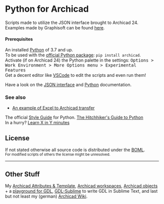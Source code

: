 # Python for Archicad

Scripts made to utilize the JSON interface brought to Archicad 24.  
Examples made by Graphisoft can be found [here](https://graphisoft.com/downloads/python#try).


#### Prerequisites
An installed [Python](https://www.python.org/) of 3.7 and up.  
To be used with the [official Python package](https://pypi.org/project/archicad/): `pip install archicad`.  
Activate (if on Archicad 24) the Python palette in the settings: <samp>Options > Work Environment > More Options menu > Experimental Features</samp>  
Get a decent editor like [VSCode](https://code.visualstudio.com/) to edit the scripts and even run them!  

Have a look on the [JSON interface](https://archicadapi.graphisoft.com/JSONInterfaceDocumentation/#Introduction) and [Python](https://archicadapi.graphisoft.com/archicadPythonPackage/archicad.html) documentation.

### See also 
- [An example of Excel to Archicad transfer](https://github.com/poco2018/Archicad_Excel_transfer)

The official [Style Guide](https://pep8.org/) for Python.
[The Hitchhiker's Guide to Python](https://docs.python-guide.org/)  
In a hurry? [Learn X in Y minutes](https://learnxinyminutes.com/docs/python/)  



## License
If not stated otherwise all source code is distributed under the [BOML](LICENSE.md).  
<sub>For modified scripts of others the license might be unresolved.</sub>

----

## Other Stuff
My [Archicad Attributes & Template](https://github.com/runxel/archicad-attributes), [Archicad workspaces](https://github.com/runxel/archicad-workspaces), [Archicad objects](https://runxel.xyz/archicad-objects/) + a [playground for GDL](https://github.com/runxel/GDL-playground), [GDL-Sublime](https://github.com/runxel/GDL-sublime) to write GDL in Sublime Text, and last but not least my (german) [Archicad Wiki](https://runxel.xyz/archicad-wiki/).